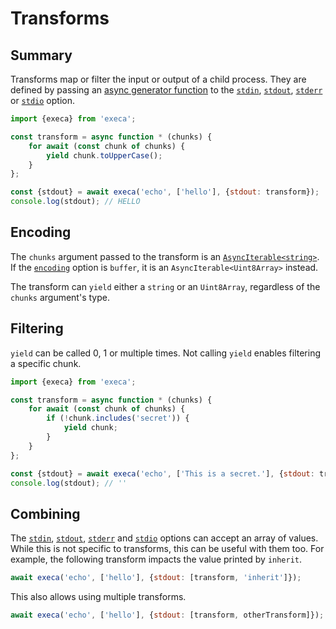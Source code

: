 # Transforms

## Summary

Transforms map or filter the input or output of a child process. They are defined by passing an [async generator function](https://developer.mozilla.org/en-US/docs/Web/JavaScript/Reference/Statements/async_function*) to the [`stdin`](../readme.md#stdin), [`stdout`](../readme.md#stdout-1), [`stderr`](../readme.md#stderr-1) or [`stdio`](../readme.md#stdio-1) option.

```js
import {execa} from 'execa';

const transform = async function * (chunks) {
	for await (const chunk of chunks) {
		yield chunk.toUpperCase();
	}
};

const {stdout} = await execa('echo', ['hello'], {stdout: transform});
console.log(stdout); // HELLO
```

## Encoding

The `chunks` argument passed to the transform is an [`AsyncIterable<string>`](https://developer.mozilla.org/en-US/docs/Web/JavaScript/Reference/Iteration_protocols#the_async_iterator_and_async_iterable_protocols). If the [`encoding`](../readme.md#encoding) option is `buffer`, it is an `AsyncIterable<Uint8Array>` instead.

The transform can `yield` either a `string` or an `Uint8Array`, regardless of the `chunks` argument's type.

## Filtering

`yield` can be called 0, 1 or multiple times. Not calling `yield` enables filtering a specific chunk.

```js
import {execa} from 'execa';

const transform = async function * (chunks) {
	for await (const chunk of chunks) {
		if (!chunk.includes('secret')) {
			yield chunk;
		}
	}
};

const {stdout} = await execa('echo', ['This is a secret.'], {stdout: transform});
console.log(stdout); // ''
```

## Combining

The [`stdin`](../readme.md#stdin), [`stdout`](../readme.md#stdout-1), [`stderr`](../readme.md#stderr-1) and [`stdio`](../readme.md#stdio-1) options can accept an array of values. While this is not specific to transforms, this can be useful with them too. For example, the following transform impacts the value printed by `inherit`.

```js
await execa('echo', ['hello'], {stdout: [transform, 'inherit']});
```

This also allows using multiple transforms.

```js
await execa('echo', ['hello'], {stdout: [transform, otherTransform]});
```
